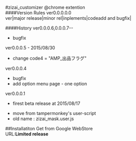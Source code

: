 #zizai_customizer
@chrome extention  
####Version Rules
ver0.0.0.0.0  
ver|major release|minor rel|inplements|codeadd and bugfix|  
  
####History
ver0.0.0.6,0.0.0.7--
  - bugfix  
  
ver0.0.0.5 - 2015/08/30
  - change code4 = "AMP_出品フラグ"  
  
ver0.0.0.4  
  - bugfix  
  - add option menu page - one option  
  
ver0.0.0.1  
  - firest beta release at 2015/08/17  
  
* move from tampermonkey's user-script  
* old name : zizai_mask.user.js  
  
##Installatiton
Get from Google WebStore  
URL:**Limited release**  
  
